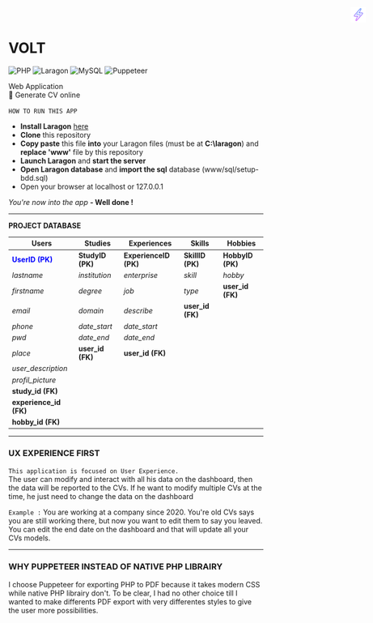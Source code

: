 # VOLT <img style="position:absolute;right:25px;top:25px" src="src/logo.svg" width="30"/>

![PHP](https://a11ybadges.com/badge?logo=php) ![Laragon](https://a11ybadges.com/badge?logo=laragon) ![MySQL](https://a11ybadges.com/badge?logo=mysql) ![Puppeteer](https://a11ybadges.com/badge?logo=puppeteer)

Web Application <br>
🚀️ Generate CV online

`HOW TO RUN THIS APP`

- **Install Laragon** [here](https://laragon.org/download/)
- **Clone** this repository
- **Copy paste** this file **into** your Laragon files (must be at **C:\laragon**) and **replace 'www'** file by this repository
- **Launch Laragon** and **start the server**
- **Open Laragon database** and **import the sql** database (www/sql/setup-bdd.sql)
- Open your browser at localhost or 127.0.0.1

*You're now into the app* **- Well done !**

---

**PROJECT DATABASE**


| Users                  | Studies          | Experiences           | Skills           | Hobbies          |
| ------------------------ | ------------------ | ----------------------- | ------------------ | ------------------ |
| **<span style='color:blue'>UserID (PK)</span>**       | **StudyID (PK)** | **ExperienceID (PK)** | **SkillID (PK)** | **HobbyID (PK)** |
| *lastname*               | *institution*      | *enterprise*            | *skill*            | *hobby*            |
| *firstname*              | *degree*           | *job*                   | *type*            | **user_id (FK)** |
| *email*                  | *domain*           | *describe*              | **user_id (FK)** |     |
| *phone*                  | *date_start*       | *date_start*            |    |     |
| *pwd*                    | *date_end*         | *date_end*              |     |     |
| *place*                  | **user_id (FK)** | **user_id (FK)**      |     |     |
| *user_description*       |      |     |      |     |
| *profil_picture*         |      |     |      |     |
| **study_id (FK)**      |      |     |      |     |
| **experience_id (FK)** |      |     |      |     |
| **hobby_id (FK)**      |      |     |      |     |

---

### UX EXPERIENCE FIRST
``This application is focused on User Experience.``<br>
The user can modify and interact with all his data on the dashboard, then the data will be reported to the CVs. If he want to modify multiple CVs at the time, he just need to change the data on the dashboard<br>

``Example :`` You are working at a company since 2020. You're old CVs says you are still working there, but now you want to edit them to say you leaved. You can edit the end date on the dashboard and that will update all your CVs models.

---

### WHY PUPPETEER INSTEAD OF NATIVE PHP LIBRAIRY
I choose Puppeteer for exporting PHP to PDF because it takes modern CSS while native PHP librairy don't.
To be clear, I had no other choice till I wanted to make differents PDF export with very differentes styles to give the user more possibilities.